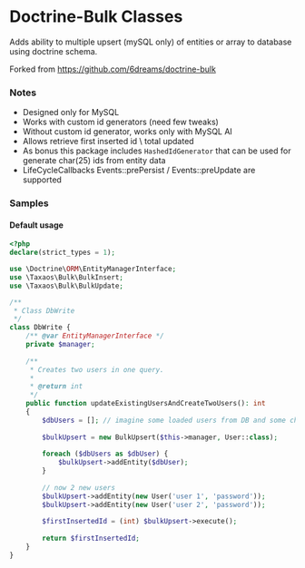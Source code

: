 # Doctrine-Bulk Classes
Adds ability to multiple upsert (mySQL only) of entities or array to database using doctrine schema.

Forked from https://github.com/6dreams/doctrine-bulk

### Notes
* Designed only for MySQL
* Works with custom id generators (need few tweaks)
* Without custom id generator, works only with MySQL AI
* Allows retrieve first inserted id \ total updated
* As bonus this package includes <code>HashedIdGenerator</code> that can be used for generate char(25) ids from entity data
* LifeCycleCallbacks Events::prePersist / Events::preUpdate are supported

### Samples
#### Default usage
```php
<?php
declare(strict_types = 1);

use \Doctrine\ORM\EntityManagerInterface;
use \Taxaos\Bulk\BulkInsert;
use \Taxaos\Bulk\BulkUpdate;

/**
 * Class DbWrite
 */
class DbWrite {
    /** @var EntityManagerInterface */
    private $manager;
    
    /**
     * Creates two users in one query.
     *
     * @return int
     */
    public function updateExistingUsersAndCreateTwoUsers(): int
    {
        $dbUsers = []; // imagine some loaded users from DB and some changed data from your code 
                 
        $bulkUpsert = new BulkUpsert($this->manager, User::class);
        
        foreach ($dbUsers as $dbUser) {
            $bulkUpsert->addEntity($dbUser);
        }
        
        // now 2 new users
        $bulkUpsert->addEntity(new User('user 1', 'password'));
        $bulkUpsert->addEntity(new User('user 2', 'password'));
            
        $firstInsertedId = (int) $bulkUpsert->execute();
        
        return $firstInsertedId;
    }
}
```
